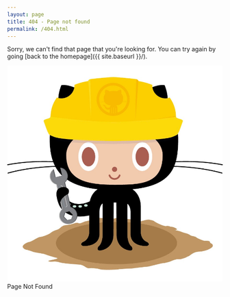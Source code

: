 ```yaml
---
layout: page
title: 404 - Page not found
permalink: /404.html
---
```


Sorry, we can't find that page that you're looking for. You can try again by going [back to the homepage]({{ site.baseurl }}/).

<div class="random centered">
  <a target="_blank" href="{{ site.baseurl }}">
    <img src="/images/404.jpg" alt="Page Not Found">
  </a>
  <div class="caption">Page Not Found</div>
</div>